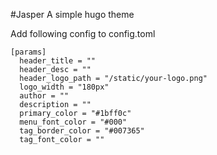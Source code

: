 #Jasper
A simple hugo theme

Add following config to config.toml

```
[params]
  header_title = ""
  header_desc = ""
  header_logo_path = "/static/your-logo.png"
  logo_width = "180px"
  author = ""
  description = ""
  primary_color = "#1bff0c"
  menu_font_color = "#000"
  tag_border_color = "#007365"
  tag_font_color = ""
```